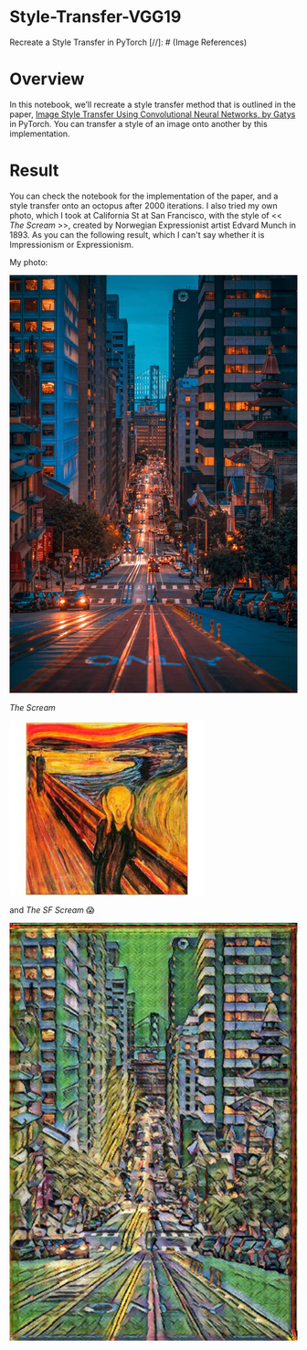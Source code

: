 # Style-Transfer-VGG19
Recreate a Style Transfer in PyTorch
[//]: # (Image References)

[image1]: ./readmeimgages/sf.jpeg "sf"
[image2]: ./readmeimgages/thescream.jpeg "scream"
[image3]: ./readmeimgages/transfer2.png "transfer"

# Overview

In this notebook, we’ll recreate a style transfer method that is outlined in the paper, [Image Style Transfer Using Convolutional Neural Networks, by Gatys]('https://www.cv-foundation.org/openaccess/content_cvpr_2016/papers/Gatys_Image_Style_Transfer_CVPR_2016_paper.pdf') in PyTorch. You can transfer a style of an image onto another by this implementation.

# Result

You can check the notebook for the implementation of the paper, and a style transfer onto an octopus after 2000 iterations. I also tried my own photo, which I took at California St at San Francisco, with the style of << *The Scream* >>, created by Norwegian Expressionist artist Edvard Munch in 1893. As you can the following result, which I can't say whether it is Impressionism or Expressionism.

My photo:

![sf][image1]

*The Scream*

![scream][image2]

and *The SF Scream* 😱

![transfer][image3]
